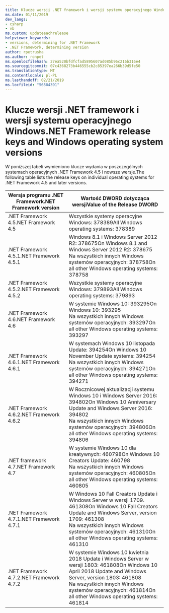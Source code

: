 ```yaml
---
title: Klucze wersji .NET framework i wersji systemu operacyjnego Windows
ms.date: 01/11/2019
dev_langs:
- csharp
- vb
ms.custom: updateeachrelease
helpviewer_keywords:
- versions, determining for .NET Framework
- .NET Framework, determining version
author: rpetrusha
ms.author: ronpet
ms.openlocfilehash: 27ea520bfdfcfad5895607ad085b96c216b316e4
ms.sourcegitcommit: 07c4368273b446555cb2c85397ea266b39d5fe50
ms.translationtype: MT
ms.contentlocale: pl-PL
ms.lasthandoff: 02/21/2019
ms.locfileid: "56584391"
---
```

# <a name="net-framework-release-keys-and-windows-operating-system-versions"></a><span data-ttu-id="8af25-102">Klucze wersji .NET framework i wersji systemu operacyjnego Windows</span><span class="sxs-lookup"><span data-stu-id="8af25-102">.NET Framework release keys and Windows operating system versions</span></span>

<span data-ttu-id="8af25-103">W poniższej tabeli wymieniono klucze wydania w poszczególnych systemach operacyjnych .NET Framework 4.5 i nowsze wersje.</span><span class="sxs-lookup"><span data-stu-id="8af25-103">The following table lists the release keys on individual operating systems for .NET Framework 4.5 and later versions.</span></span>


 |<span data-ttu-id="8af25-104">Wersja programu .NET Framework</span><span class="sxs-lookup"><span data-stu-id="8af25-104">.NET Framework version</span></span>|<span data-ttu-id="8af25-105">Wartość DWORD dotycząca wersji</span><span class="sxs-lookup"><span data-stu-id="8af25-105">Value of the Release DWORD</span></span>|
 |--------------------------------|-------------|
|<span data-ttu-id="8af25-106">.NET Framework 4.5</span><span class="sxs-lookup"><span data-stu-id="8af25-106">.NET Framework 4.5</span></span>|<span data-ttu-id="8af25-107">Wszystkie systemy operacyjne Windows: 378389</span><span class="sxs-lookup"><span data-stu-id="8af25-107">All Windows operating systems: 378389</span></span>|
|<span data-ttu-id="8af25-108">.NET Framework 4.5.1</span><span class="sxs-lookup"><span data-stu-id="8af25-108">.NET Framework 4.5.1</span></span>|<span data-ttu-id="8af25-109">Windows 8.1 i Windows Server 2012 R2: 378675</span><span class="sxs-lookup"><span data-stu-id="8af25-109">On Windows 8.1 and Windows Server 2012 R2: 378675</span></span><br /><span data-ttu-id="8af25-110">Na wszystkich innych Windows systemów operacyjnych: 378758</span><span class="sxs-lookup"><span data-stu-id="8af25-110">On all other Windows operating systems: 378758</span></span>|
|<span data-ttu-id="8af25-111">.NET Framework 4.5.2</span><span class="sxs-lookup"><span data-stu-id="8af25-111">.NET Framework 4.5.2</span></span>|<span data-ttu-id="8af25-112">Wszystkie systemy operacyjne Windows: 379893</span><span class="sxs-lookup"><span data-stu-id="8af25-112">All Windows operating systems: 379893</span></span>|
|<span data-ttu-id="8af25-113">.NET Framework 4.6</span><span class="sxs-lookup"><span data-stu-id="8af25-113">.NET Framework 4.6</span></span>|<span data-ttu-id="8af25-114">W systemie Windows 10: 393295</span><span class="sxs-lookup"><span data-stu-id="8af25-114">On Windows 10: 393295</span></span><br /><span data-ttu-id="8af25-115">Na wszystkich innych Windows systemów operacyjnych: 393297</span><span class="sxs-lookup"><span data-stu-id="8af25-115">On all other Windows operating systems: 393297</span></span>|
|<span data-ttu-id="8af25-116">.NET Framework 4.6.1</span><span class="sxs-lookup"><span data-stu-id="8af25-116">.NET Framework 4.6.1</span></span>|<span data-ttu-id="8af25-117">W systemach Windows 10 listopada Update: 394254</span><span class="sxs-lookup"><span data-stu-id="8af25-117">On Windows 10 November Update systems: 394254</span></span><br /><span data-ttu-id="8af25-118">Na wszystkich innych Windows systemów operacyjnych: 394271</span><span class="sxs-lookup"><span data-stu-id="8af25-118">On all other Windows operating systems: 394271</span></span>|
|<span data-ttu-id="8af25-119">.NET Framework 4.6.2</span><span class="sxs-lookup"><span data-stu-id="8af25-119">.NET Framework 4.6.2</span></span>|<span data-ttu-id="8af25-120">W Rocznicowej aktualizacji systemu Windows 10 i Windows Server 2016: 394802</span><span class="sxs-lookup"><span data-stu-id="8af25-120">On Windows 10 Anniversary Update and Windows Server 2016: 394802</span></span><br /><span data-ttu-id="8af25-121">Na wszystkich innych Windows systemów operacyjnych: 394806</span><span class="sxs-lookup"><span data-stu-id="8af25-121">On all other Windows operating systems: 394806</span></span>|
|<span data-ttu-id="8af25-122">.NET framework 4.7</span><span class="sxs-lookup"><span data-stu-id="8af25-122">.NET Framework 4.7</span></span>|<span data-ttu-id="8af25-123">W systemie Windows 10 dla kreatywnych: 460798</span><span class="sxs-lookup"><span data-stu-id="8af25-123">On Windows 10 Creators Update: 460798</span></span><br /><span data-ttu-id="8af25-124">Na wszystkich innych Windows systemów operacyjnych: 460805</span><span class="sxs-lookup"><span data-stu-id="8af25-124">On all other Windows operating systems: 460805</span></span>| 
|<span data-ttu-id="8af25-125">.NET Framework 4.7.1</span><span class="sxs-lookup"><span data-stu-id="8af25-125">.NET Framework 4.7.1</span></span>|<span data-ttu-id="8af25-126">W Windows 10 Fall Creators Update i Windows Server w wersji 1709. 461308</span><span class="sxs-lookup"><span data-stu-id="8af25-126">On Windows 10 Fall Creators Update and Windows Server, version 1709: 461308</span></span><br/><span data-ttu-id="8af25-127">Na wszystkich innych Windows systemów operacyjnych: 461310</span><span class="sxs-lookup"><span data-stu-id="8af25-127">On all other Windows operating systems: 461310</span></span>|
|<span data-ttu-id="8af25-128">.NET Framework 4.7.2</span><span class="sxs-lookup"><span data-stu-id="8af25-128">.NET Framework 4.7.2</span></span>|<span data-ttu-id="8af25-129">W systemie Windows 10 kwietnia 2018 Update i Windows Server w wersji 1803: 461808</span><span class="sxs-lookup"><span data-stu-id="8af25-129">On Windows 10 April 2018 Update and Windows Server, version 1803: 461808</span></span><br/><span data-ttu-id="8af25-130">Na wszystkich innych Windows systemów operacyjnych: 461814</span><span class="sxs-lookup"><span data-stu-id="8af25-130">On all other Windows operating systems: 461814</span></span>|  


